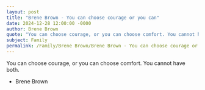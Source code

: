 ```yaml
---
layout: post
title: "Brene Brown - You can choose courage or you can"
date: 2024-12-28 12:00:00 -0000
author: Brene Brown
quote: "You can choose courage, or you can choose comfort. You cannot have both."
subject: Family
permalink: /Family/Brene Brown/Brene Brown - You can choose courage or you can
---
```


You can choose courage, or you can choose comfort. You cannot have both.

- Brene Brown
